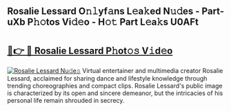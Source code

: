 ## Rosalie Lessard O𝚗𝚕yf𝚊ns L𝚎a𝚔ed N𝚞𝚍es - Part-uXb P𝚑𝚘tos Vi𝚍𝚎o - H𝚘𝚝 Part L𝚎a𝚔s U0AFt

# <h2><a href="http://kfbvhr.oniu.top/?m=Rosalie+Lessard">🔗👉 🔴 Rosalie Lessard P𝚑ot𝚘𝚜 V𝚒d𝚎o</a></h2>

[![Rosalie Lessard Nu𝚍e𝚜](https://i.imgur.com/0qMVB7G.gif)](http://kfbvhr.oniu.top/?m=Rosalie+Lessard)
Virtual entertainer and multimedia creator Rosalie Lessard, acclaimed for sharing dance and lifestyle knowledge through trending choreographies and compact clips. Rosalie Lessard's public image is characterized by its open and sincere demeanor, but the intricacies of his personal life remain shrouded in secrecy.  
